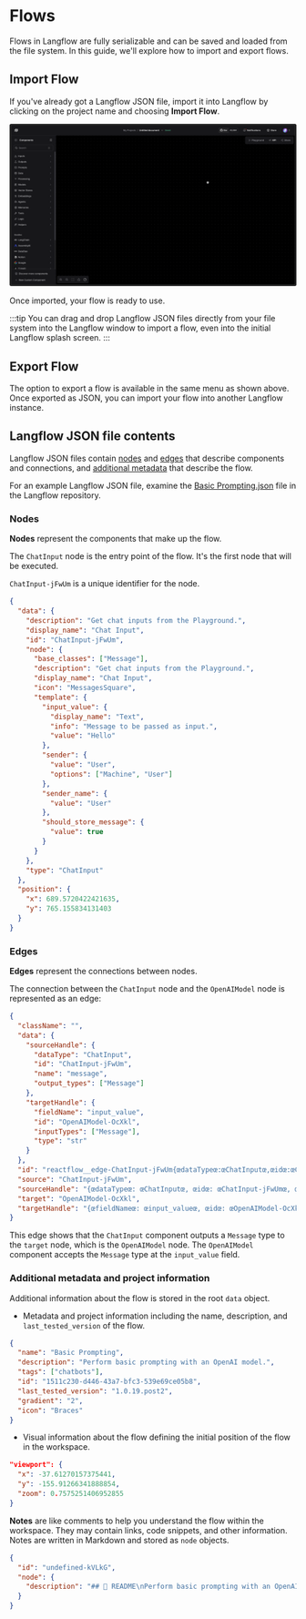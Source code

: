 # Flows

Flows in Langflow are fully serializable and can be saved and loaded from the file system. In this guide, we'll explore how to import and export flows.

## Import Flow

If you've already got a Langflow JSON file, import it into Langflow by clicking on the project name and choosing **Import Flow**.

![Import Flow](../../static/img/flows/import.gif)

Once imported, your flow is ready to use.

:::tip
You can drag and drop Langflow JSON files directly from your file system into the Langflow window to import a flow, even into the initial Langflow splash screen.
:::

## Export Flow

The option to export a flow is available in the same menu as shown above. Once exported as JSON, you can import your flow into another Langflow instance.

## Langflow JSON file contents

Langflow JSON files contain [nodes](#nodes) and [edges](#edges) that describe components and connections, and [additional metadata](#additional-metadata-and-project-information) that describe the flow.

For an example Langflow JSON file, examine the [Basic Prompting.json](https://github.com/langflow-ai/langflow/blob/main/src/backend/base/langflow/initial_setup/starter_projects/Basic%20Prompting.json) file in the Langflow repository.

### Nodes

**Nodes** represent the components that make up the flow.

The `ChatInput` node is the entry point of the flow. It's the first node that will be executed.

`ChatInput-jFwUm` is a unique identifier for the node.

```json
{
  "data": {
    "description": "Get chat inputs from the Playground.",
    "display_name": "Chat Input",
    "id": "ChatInput-jFwUm",
    "node": {
      "base_classes": ["Message"],
      "description": "Get chat inputs from the Playground.",
      "display_name": "Chat Input",
      "icon": "MessagesSquare",
      "template": {
        "input_value": {
          "display_name": "Text",
          "info": "Message to be passed as input.",
          "value": "Hello"
        },
        "sender": {
          "value": "User",
          "options": ["Machine", "User"]
        },
        "sender_name": {
          "value": "User"
        },
        "should_store_message": {
          "value": true
        }
      }
    },
    "type": "ChatInput"
  },
  "position": {
    "x": 689.5720422421635,
    "y": 765.155834131403
  }
}
```

### Edges

**Edges** represent the connections between nodes.

The connection between the `ChatInput` node and the `OpenAIModel` node is represented as an edge:

```json
{
  "className": "",
  "data": {
    "sourceHandle": {
      "dataType": "ChatInput",
      "id": "ChatInput-jFwUm",
      "name": "message",
      "output_types": ["Message"]
    },
    "targetHandle": {
      "fieldName": "input_value",
      "id": "OpenAIModel-OcXkl",
      "inputTypes": ["Message"],
      "type": "str"
    }
  },
  "id": "reactflow__edge-ChatInput-jFwUm{œdataTypeœ:œChatInputœ,œidœ:œChatInput-jFwUmœ,œnameœ:œmessageœ,œoutput_typesœ:[œMessageœ]}-OpenAIModel-OcXkl{œfieldNameœ:œinput_valueœ,œidœ:œOpenAIModel-OcXklœ,œinputTypesœ:[œMessageœ],œtypeœ:œstrœ}",
  "source": "ChatInput-jFwUm",
  "sourceHandle": "{œdataTypeœ: œChatInputœ, œidœ: œChatInput-jFwUmœ, œnameœ: œmessageœ, œoutput_typesœ: [œMessageœ]}",
  "target": "OpenAIModel-OcXkl",
  "targetHandle": "{œfieldNameœ: œinput_valueœ, œidœ: œOpenAIModel-OcXklœ, œinputTypesœ: [œMessageœ], œtypeœ: œstrœ}"
}
```

This edge shows that the `ChatInput` component outputs a `Message` type to the `target` node, which is the `OpenAIModel` node.
The `OpenAIModel` component accepts the `Message` type at the `input_value` field.

### Additional metadata and project information

Additional information about the flow is stored in the root `data` object.

* Metadata and project information including the name, description, and `last_tested_version` of the flow.
```json
{
  "name": "Basic Prompting",
  "description": "Perform basic prompting with an OpenAI model.",
  "tags": ["chatbots"],
  "id": "1511c230-d446-43a7-bfc3-539e69ce05b8",
  "last_tested_version": "1.0.19.post2",
  "gradient": "2",
  "icon": "Braces"
}
```

* Visual information about the flow defining the initial position of the flow in the workspace.
```json
"viewport": {
  "x": -37.61270157375441,
  "y": -155.91266341888854,
  "zoom": 0.7575251406952855
}
```

**Notes** are like comments to help you understand the flow within the workspace.
They may contain links, code snippets, and other information.
Notes are written in Markdown and stored as `node` objects.
```json
{
  "id": "undefined-kVLkG",
  "node": {
    "description": "## 📖 README\nPerform basic prompting with an OpenAI model.\n\n#### Quick Start\n- Add your **OpenAI API key** to the **OpenAI Model**\n- Open the **Playground** to chat with your bot.\n..."
  }
}
```

